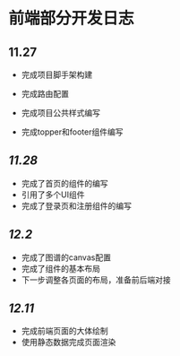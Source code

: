 # 前端部分开发日志



## 11.27

- 完成项目脚手架构建

- 完成路由配置

- 完成项目公共样式编写

- 完成topper和footer组件编写

## *11.28*

- 完成了首页的组件的编写
- 引用了多个UI组件
- 完成了登录页和注册组件的编写

## *12.2*

- 完成了图谱的canvas配置
- 完成了组件的基本布局
- 下一步调整各页面的布局，准备前后端对接

## *12.11*

- 完成前端页面的大体绘制
- 使用静态数据完成页面渲染